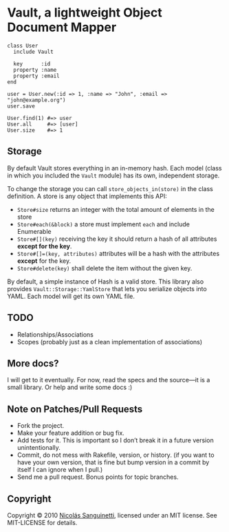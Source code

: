 Vault, a lightweight Object Document Mapper
===========================================

    class User
      include Vault

      key      :id
      property :name
      property :email
    end

    user = User.new(:id => 1, :name => "John", :email => "john@example.org")
    user.save

    User.find(1) #=> user
    User.all     #=> [user]
    User.size    #=> 1

Storage
-------

By default Vault stores everything in an in-memory hash. Each model (class in
    which you included the `Vault` module) has its own, independent storage.

To change the storage you can call `store_objects_in(store)` in the class
definition. A store is any object that implements this API:

* `Store#size` returns an integer with the total amount of elements in the store
* `Store#each(&block)` a store must implement `each` and include Enumerable
* `Store#[](key)` receiving the key it should return a hash of all attributes
**except for the key**.
* `Store#[]=(key, attributes)` attributes will be a hash with the attributes
**except** for the key.
* `Store#delete(key)` shall delete the item without the given key.

By default, a simple instance of Hash is a valid store. This library also
provides `Vault::Storage::YamlStore` that lets you serialize objects into YAML.
Each model will get its own YAML file.

TODO
----

* Relationships/Associations
* Scopes (probably just as a clean implementation of associations)

More docs?
----------

I will get to it eventually. For now, read the specs and the source—it is a
small library. Or help and write some docs :)

Note on Patches/Pull Requests
-----------------------------

* Fork the project.
* Make your feature addition or bug fix.
* Add tests for it. This is important so I don’t break it in a future version
  unintentionally.
* Commit, do not mess with Rakefile, version, or history. (if you want to have
  your own version, that is fine but bump version in a commit by itself I can
  ignore when I pull.)
* Send me a pull request. Bonus points for topic branches.

Copyright
---------

Copyright © 2010 [Nicolás Sanguinetti](http://github.com/foca), licensed under
an MIT license. See MIT-LICENSE for details.
